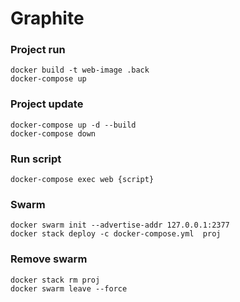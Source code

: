 # Graphite

### Project run
```vim
docker build -t web-image .back
docker-compose up 
```

### Project update
```vim
docker-compose up -d --build
docker-compose down
```

### Run script
```vim
docker-compose exec web {script} 
```

### Swarm
```vim
docker swarm init --advertise-addr 127.0.0.1:2377
docker stack deploy -c docker-compose.yml  proj
```  
### Remove swarm 
```vim
docker stack rm proj
docker swarm leave --force
```

